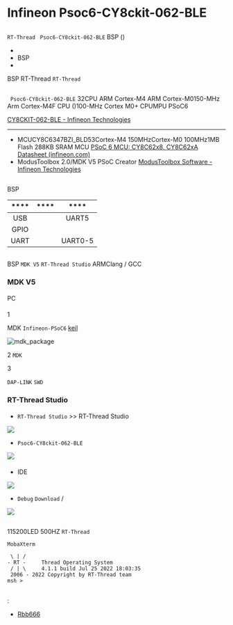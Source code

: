 # Infineon Psoc6-CY8ckit-062-BLE 

## 

 `RT-Thread`  ` Psoc6-CY8ckit-062-BLE` BSP () 



- 
- BSP 
- 

 BSP RT-Thread  `RT-Thread` 

## 

` Psoc6-CY8ckit-062-BLE` 32CPU ARM Cortex-M4  ARM Cortex-M0150-MHz Arm Cortex-M4F CPU ()100-MHz Cortex M0+ CPUMPU PSoC6 

[CY8CKIT-062-BLE - Infineon Technologies](https://www.infineon.com/cms/en/product/evaluation-boards/cy8ckit-062-ble/)

 **** 

- MCUCY8C6347BZI_BLD53Cortex-M4 150MHzCortex-M0 100MHz1MB Flash  288KB SRAM
	    MCU [PSoC 6 MCU: CY8C62x8, CY8C62xA Datasheet (infineon.com)](https://www.infineon.com/dgdl/Infineon-PSOC_6_MCU_CY8C62X8_CY8C62XA-DataSheet-v17_00-EN.pdf?fileId=8ac78c8c7d0d8da4017d0ee7d03a70b1)
- ModusToolbox 2.0/MDK V5
  	PSoC Creator  [ModusToolbox Software - Infineon Technologies](https://www.infineon.com/cms/en/design-support/tools/sdk/modustoolbox-software/)

## 

 BSP 

| **** | **** | **** |
| :----------: | :----------: | :------: |
|  USB   |          |  UART5   |
|     GPIO     |          |         |
|     UART     |          | UART0-5  |

## 

 BSP  `MDK V5`  `RT-Thread Studio` ARMClang / GCC

###  MDK V5 

#### 

 PC

#### 

1

 MDK  `Infineon-PSoC6`  [keil](https://www.keil.com/dd2/pack) 

![mdk_package](./figures/mdk_package.png)

2  `MDK`

3

 `DAP-LINK`  `SWD` 

###  RT-Thread Studio 

#### 

*   `RT-Thread Studio` >> RT-Thread Studio

![](./figures/studio1.png)

*  `Psoc6-CY8ckit-062-BLE` 

![](./figures/studio2.png)

#### 

*  IDE 

![](./figures/studio3-build.png)

*  `Debug`  `Download` /

  

  ![](./figures/studio4-download.png)

## 

 115200LED  500HZ  `RT-Thread` 

`MobaXterm`

```
 \ | /
- RT -     Thread Operating System
 / | \     4.1.1 build Jul 25 2022 18:03:35
 2006 - 2022 Copyright by RT-Thread team
msh >
```

## 

:

- [Rbb666](https://github.com/Rbb666)